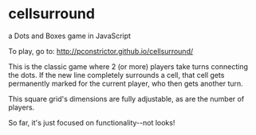 # cellsurround
a Dots and Boxes game in JavaScript

To play, go to:
http://pconstrictor.github.io/cellsurround/

This is the classic game where 2 (or more) players take turns connecting the dots. If the new line completely surrounds a cell, 
that cell gets permanently marked for the current player, who then gets another turn.

This square grid's dimensions are fully adjustable, as are the number of players.

So far, it's just focused on functionality--not looks!

